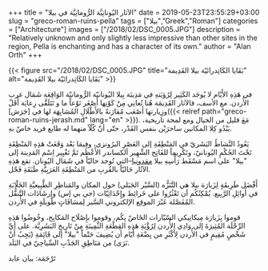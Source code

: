 +++
title = "الآثار اليُونانِيَّة الرُّومانِيَّة في بيلا"
date = 2019-05-23T23:55:29+03:00
slug = "greco-roman-ruins-pella"
tags = ["بيلا","Greek","Roman"]
categories = ["Architecture"]
images = ["/2018/02/DSC_0005.JPG"]
description = "Relatively unknown and only slightly less impressive than other sites in the region, Pella is enchanting and has a character of its own."
author = "Alan Orth"
+++

{{< figure src="/2018/02/DSC_0005.JPG" title="بَقَايا الكَاتِدرائيّة بيلا القَدِيمة" alt="بَقَايا الكَاتِدرائيّة بيلا القَدِيمة" >}}

في هَذِهِ الأَيّام لا يُوجَد الكَثِير لِرُؤيَتهِ في مَدِينَة بِيلا اليُونانيّة الرُّومانيّة الوَاقِعَة شَمَال غرب الأُردن. مع الأسف، فالآثار القَدِيمَة هُنا تُعانِي مِنْ كَوْنِها أَصْغَر نَوْعاً ما و تَتَلَقَّى رِعايَة أَقَلّ وزِيارتها أَصْعَب مُقارَنةً بالأَطْلَالِ المُشابِهَة لها في [جَرَش]({{< relref path="greco-roman-ruins-jerash.md" lang="en" >}}). مَعَ قليل من الخيال ومع لمحة تاريخية، يَبْدُو كِلا المكانين ساحرَيْن بنفس القَدْر، حتّى أنّ كُلّاً منهما له طابع فريد خاصّ بهِ.

<!--more-->

يَعُودُ النَّشاطُ البَشَريّ في المَنْطِقَةِ إلى العَصْرِ البرُونزي، وفِيمَا بَعْد وَقَعَتْ هَذِهِ المَنْطِقَةِ تَحْتَ الحُكْمِ اليُونانيّ، وتَكْرِيماً للفَاتِح الشَّهِير ألكساندر الأَعْظَم تَمَّ تَغْيِير اِسْم المَدِينة إلى "بيلا" على اسم مَسْقَط رَأْسِهِ بيلا [مقدونيا](https://en.wikipedia.org/wiki/Pella)–التي تُوجد حاليّاً في شَمَال اليُونان. تقع هَذِهِ الآثَار حَاليّاً بالقُربِ من المَنْطِقَةِ العَرَبِيَّةِ طَبَقَةِ فَحْل.

 أَفْضَل طَرِيقَةٍ لِزَيارَة بيلا هي التَّنَزُّه (السَّيْر الجَبَلي) حول المكان والمَناظِرِ الطَّبِيعيَّةِ الخَلّابَةِ في أَوائِلِ الرَّبِيع. يُمْكِنُكُم أن تَعْثُرُوا على خَرائِط وإِحْدَاثِيّات (جي بي إس) وإِرشَادَات التَّنقُّل المُفَصَّلة عَبْرَ الموقِع الإلكتروني السَّير لِمسَافَاتٍ طَويلَةٍ في الأُردن.

قوموا بِزَيارَة مِيكانِيكي السّيّارات الخَاصّ بِكُم، وقوموا بإِصْلَاح المَكابِح، وخُوضُوا هَذِهِ الرِّحْلَة المُثِيرَةَ إلى وَادِي الأُردن لِرُؤْيَةِ هَذِهِ القِطْعَةِ الثَّمِينَةِ مِنْ تَارِيخِ البَشَرِيَّة. على أيِّ شَخْصٍ مُقِيمٍ في الأُردن لِأَكْثَرِ من بِضْعَةِ أَيّام أن يُضِيفَ حَتْماً "بيلا" إلى قَائِمَةِ (يَجِبُ أَنْ نَرَى) من مَنَاطِقِ الجَذْبِ السِّياحِيّ في البَلَد.

تَرْجَمَة: بيان عابد
